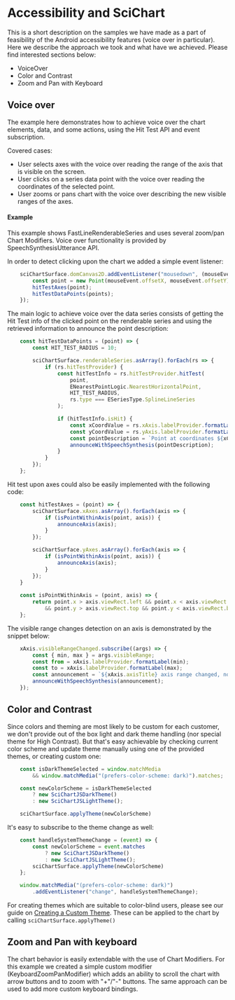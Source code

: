 # Accessibility and SciChart

This is a short description on the samples we have made as a part of feasibility of the Android accessibility features (voice over in particular). Here we describe the approach we took and what have we achieved. Please find interested sections below:

- VoiceOver
- Color and Contrast
- Zoom and Pan with Keyboard

## Voice over

The example here demonstrates how to achieve voice over the chart elements, data, and some actions, using the Hit Test API and event subscription.

Covered cases:
- User selects axes with the voice over reading the range of the axis that is visible on the screen. 
- User clicks on a series data point with the voice over reading the coordinates of the selected point. 
- User zooms or pans chart with the voice over describing the new visible ranges of the axes.


#### Example

This example shows FastLineRenderableSeries and uses several zoom/pan Chart Modifiers. 
Voice over functionality is provided by SpeechSynthesisUtterance API.

In order to detect clicking upon the chart we added a simple event listener:

```javascript
    sciChartSurface.domCanvas2D.addEventListener("mousedown", (mouseEvent) => {
        const point = new Point(mouseEvent.offsetX, mouseEvent.offsetY);
        hitTestAxes(point);
        hitTestDataPoints(points);
    });
```

 The main logic to achieve voice over the data series consists of getting the Hit Test info of the clicked point on the renderable series and using the retrieved information to announce the point description: 

```javascript
    const hitTestDataPoints = (point) => {
        const HIT_TEST_RADIUS = 10;

        sciChartSurface.renderableSeries.asArray().forEach(rs => {
            if (rs.hitTestProvider) {
                const hitTestInfo = rs.hitTestProvider.hitTest(
                    point,
                    ENearestPointLogic.NearestHorizontalPoint,
                    HIT_TEST_RADIUS,
                    rs.type === ESeriesType.SplineLineSeries
                );

                if (hitTestInfo.isHit) {
                    const xCoordValue = rs.xAxis.labelProvider.formatLabel(hitTestInfo.hitTestPointValues.x);
                    const yCoordValue = rs.yAxis.labelProvider.formatLabel(hitTestInfo.hitTestPointValues.y);
                    const pointDescription = `Point at coordinates ${xCoordValue} and ${yCoordValue}`;
                    announceWithSpeechSynthesis(pointDescription);
                }
            }
        });
    };
```


Hit test upon axes could also be easily implemented with the following code:

```javascript
    const hitTestAxes = (point) => {
        sciChartSurface.xAxes.asArray().forEach(axis => {
            if (isPointWithinAxis(point, axis)) {
                announceAxis(axis);
            }
        });

        sciChartSurface.yAxes.asArray().forEach(axis => {
            if (isPointWithinAxis(point, axis)) {
                announceAxis(axis);
            }
        });
    }
    
    const isPointWithinAxis = (point, axis) => {
        return point.x > axis.viewRect.left && point.x < axis.viewRect.right
            && point.y > axis.viewRect.top && point.y < axis.viewRect.bottom;
    };
```

The visible range changes detection on an axis is demonstrated by the snippet below:

```javascript
    xAxis.visibleRangeChanged.subscribe((args) => {
        const { min, max } = args.visibleRange;
        const from = xAxis.labelProvider.formatLabel(min);
        const to = xAxis.labelProvider.formatLabel(max);
        const announcement = `${xAxis.axisTitle} axis range changed, now it's from ${from} to ${to}.`;
        announceWithSpeechSynthesis(announcement);
    });
```


## Color and Contrast

Since colors and theming are most likely to be custom for each customer, we don't provide out of the box light and dark theme handling (nor special theme for High Contrast). But that's easy achievable by checking current color scheme and update theme manually using one of the provided themes, or creating custom one:

```javascript
    const isDarkThemeSelected = window.matchMedia
        && window.matchMedia("(prefers-color-scheme: dark)").matches;

    const newColorScheme = isDarkThemeSelected             
        ? new SciChartJSDarkTheme() 
        : new SciChartJSLightTheme();

    sciChartSurface.applyTheme(newColorScheme)
```

It's easy to subscribe to the theme change as well:

```javascript
    const handleSystemThemeChange = (event) => {
        const newColorScheme = event.matches 
            ? new SciChartJSDarkTheme() 
            : new SciChartJSLightTheme();
        sciChartSurface.applyTheme(newColorScheme)
    };

    window.matchMedia("(prefers-color-scheme: dark)")
        .addEventListener("change", handleSystemThemeChange);
```

For creating themes which are suitable to color-blind users, please see our guide on [Creating a Custom Theme](https://www.scichart.com/documentation/js/current/webframe.html#Chart%20Styling%20-%20Creating%20a%20Custom%20Theme.html). These can be applied to the chart by calling ```sciChartSurface.applyTheme()```

## Zoom and Pan with keyboard

The chart behavior is easily extendable with the use of Chart Modifiers. For this example we created a simple custom modifier (KeyboardZoomPanModifier) which adds an ability to scroll the chart with arrow buttons and to zoom with "+"/"-" buttons. The same approach can be used to add more custom keyboard bindings.
